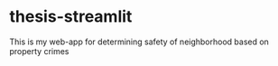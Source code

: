 # thesis-streamlit

This is my web-app for determining safety of neighborhood based on property crimes
